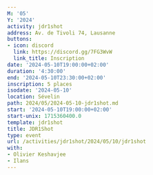 ```yaml
---
M: '05'
Y: '2024'
activity: jdr1shot
address: Av. de Tivoli 74, Lausanne
buttons:
- icon: discord
  link: https://discord.gg/7FG3WvW
  link_title: Inscription
date: '2024-05-10T19:00:00+02:00'
duration: '4:30:00'
end: '2024-05-10T23:30:00+02:00'
inscription: 5 places
isodate: '2024-05-10'
location: Sévelin
path: 2024/05/2024-05-10-jdr1shot.md
start: '2024-05-10T19:00:00+02:00'
start-unix: 1715360400.0
template: jdr1shot
title: JDR1Shot
type: event
url: /activities/jdr1shot/2024/05/10/jdr1shot
with:
- Olivier Keshavjee
- Ilans
---
```

